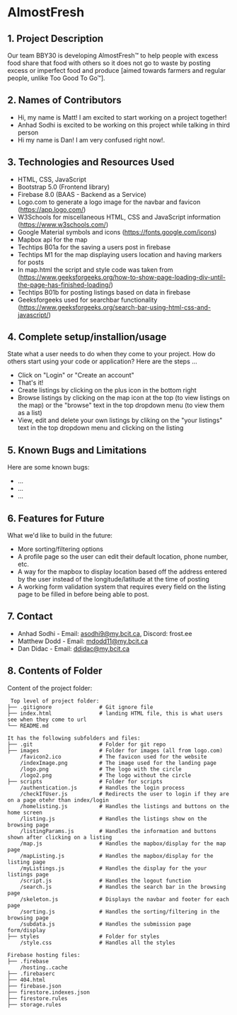 # AlmostFresh

## 1. Project Description
Our team BBY30 is developing AlmostFresh™ to help people with excess food share that food with others so it does not go to waste by posting excess or imperfect food and produce [aimed towards farmers and regular people, unlike Too Good To Go™].

## 2. Names of Contributors
* Hi, my name is Matt! I am excited to start working on a project together!
* Anhad Sodhi is excited to be working on this project while talking in third person
* Hi my name is Dan! I am very confused right now!.
	
## 3. Technologies and Resources Used
* HTML, CSS, JavaScript
* Bootstrap 5.0 (Frontend library)
* Firebase 8.0 (BAAS - Backend as a Service)
* Logo.com to generate a logo image for the navbar and favicon (https://app.logo.com/)
* W3Schools for miscellaneous HTML, CSS and JavaScript information (https://www.w3schools.com/)
* Google Material symbols and icons (https://fonts.google.com/icons)
* Mapbox api for the map
* Techtips B01a for the saving a users post in firebase
* Techtips M1 for the map displaying users location and having markers for posts
* In map.html the script and style code was taken from (https://www.geeksforgeeks.org/how-to-show-page-loading-div-until-the-page-has-finished-loading/)
* Techtips B01b for posting listings based on data in firebase
* Geeksforgeeks used for searchbar functionality (https://www.geeksforgeeks.org/search-bar-using-html-css-and-javascript/)


## 4. Complete setup/installion/usage
State what a user needs to do when they come to your project.  How do others start using your code or application?
Here are the steps ...
* Click on "Login" or "Create an account"
* That's it!
* Create listings by clicking on the plus icon in the bottom right
* Browse listings by clicking on the map icon at the top (to view listings on the map) or the "browse" text in the top dropdown menu (to view them as a list)
* View, edit and delete your own listings by cliking on the "your listings" text in the top dropdown menu and clicking on the listing

## 5. Known Bugs and Limitations
Here are some known bugs:
* ...
* ...
* ...

## 6. Features for Future
What we'd like to build in the future:
* More sorting/filtering options
* A profile page so the user can edit their default location, phone number, etc.
* A way for the mapbox to display location based off the address entered by the user instead of the longitude/latitude at the time of posting
* A working form validation system that requires every field on the listing page to be filled in before being able to post.

## 7. Contact
* Anhad Sodhi - Email: asodhi9@my.bcit.ca, Discord: frost.ee
* Matthew Dodd - Email: mdodd11@my.bcit.ca
* Dan Didac - Email: ddidac@my.bcit.ca

## 8. Contents of Folder
Content of the project folder:

```
 Top level of project folder: 
├── .gitignore               # Git ignore file
├── index.html               # landing HTML file, this is what users see when they come to url
└── README.md

It has the following subfolders and files:
├── .git                     # Folder for git repo
├── images                   # Folder for images (all from logo.com)
    /favicon2.ico            # The favicon used for the website
    /indexImage.png          # The image used for the landing page
    /logo.png                # The logo with the circle
    /logo2.png               # The logo without the circle
├── scripts                  # Folder for scripts
    /authentication.js       # Handles the login process
    /checkIfUser.js          # Redirects the user to login if they are on a page otehr than index/login
    /homelisting.js          # Handles the listings and buttons on the home screen
    /listing.js              # Handles the listings show on the browsing page
    /listingParams.js        # Handles the information and buttons shown after clicking on a listing
    /map.js                  # Handles the mapbox/display for the map page
    /mapListing.js           # Handles the mapbox/display for the listing page
    /myListings.js           # Handles the display for the your listings page
    /script.js               # Handles the logout function
    /search.js               # Handles the search bar in the browsing page
    /skeleton.js             # Displays the navbar and footer for each page
    /sorting.js              # Handles the sorting/filtering in the browsing page
    /subdata.js              # Handles the submission page form/display
├── styles                   # Folder for styles
    /style.css               # Handles all the styles

Firebase hosting files: 
├── .firebase
	/hosting..cache
├── .firebaserc
├── 404.html
├── firebase.json
├── firestore.indexes.json
├── firestore.rules
├── storage.rules

```



